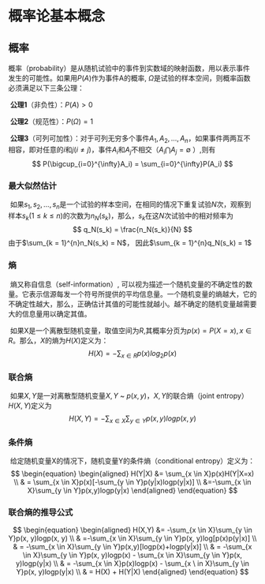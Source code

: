 # 概率论基本概念

## 概率
​		概率（probability）是从随机试验中的事件到实数域的映射函数，用以表示事件发生的可能性。如果用$P(A)$作为事件A的概率, $\Omega$是试验的样本空间，则概率函数必须满足以下三条公理：

​		**公理1**（非负性）：$P(A) > 0$

​		**公理2**（规范性）：$P(\Omega) = 1$

​		**公理3**（可列可加性）：对于可列无穷多个事件$A_1, A_2,...,A_n$，如果事件两两互不相容，即对任意的$i$和$j(i\neq j)$，事件$A_i$和$A_j$不相交（$A_i \bigcap A_j = \emptyset$ ）,则有
$$
P(\bigcup_{i=0}^{\infty}A_i) = \sum_{i=0}^{\infty}P(A_i)
$$

### 最大似然估计

​		如果${s_1, s_2, ..., s_n}$是一个试验的样本空间，在相同的情况下重复试验$N$次，观察到样本$s_k(1 \leq k \leq n)$的次数为$n_N(s_k)$，那么，$s_k$在这$N$次试验中的相对频率为
$$
q_N(s_k) = \frac{n_N(s_k)}{N}
$$
由于$\sum_{k = 1}^{n}n_N(s_k) = N$， 因此$\sum_{k = 1}^{n}q_N(s_k) = 1$



### 熵

​	熵又称自信息（self-information）, 可以视为描述一个随机变量的不确定性的数量。它表示信源每发一个符号所提供的平均信息量。一个随机变量的熵越大，它的不确定性越大，那么，正确估计其值的可能性就越小。越不确定的随机变量越需要大的信息量用以确定其值。

​	如果X是一个离散型随机变量，取值空间为$R$,其概率分页为$p(x) = P(X = x), x \in R$。那么，$X$的熵为$H(X)$定义为：
$$
H(X) = -\sum_{x \in R}p(x)log_{2}p(x)
$$

### 联合熵

​	如果$X, Y$是一对离散型随机变量$X, Y$ ~ $p(x, y)$，$X, Y$的联合熵（joint entropy）$H(X, Y)$定义为
$$
H(X, Y) = -\sum_{x \in X}\sum_{y \in Y}p(x, y)logp(x,y)
$$

### 条件熵

​	给定随机变量X的情况下，随机变量Y的条件熵（conditional entropy）定义为：
$$
\begin{equation}
\begin{aligned}
H(Y|X) &= \sum_{x \in X}p(x)H(Y|X=x) \\
& = \sum_{x \in X}p(x)[-\sum_{y \in Y}p(y|x)logp(y|x)] \\
&=-\sum_{x \in X}\sum_{y \in Y}p(x,y)logp(y|x)
 \end{aligned}
\end{equation}
$$

### 联合熵的推导公式

$$
\begin{equation}
\begin{aligned}
H(X,Y) &= -\sum_{x \in X}\sum_{y \in Y}p(x, y)logp(x, y) \\
& =-\sum_{x \in X}\sum_{y \in Y}p(x, y)log[p(x)p(y|x)] \\
& = -\sum_{x \in X}\sum_{y \in Y}p(x,y)[logp(x)+logp(y|x)] \\
& = -\sum_{x \in X}\sum_{y \in Y}p(x, y)logp(x) - \sum_{x \in X}\sum_{y \in Y}p(x, y)logp(y|x) \\ 
& = -\sum_{x \in X}p(x)logp(x) - \sum_{x \ in X}\sum_{y \in Y}p(x, y)logp(y|x) \\ 
& = H(X) + H(Y|X)
\end{aligned}
\end{equation}
$$

